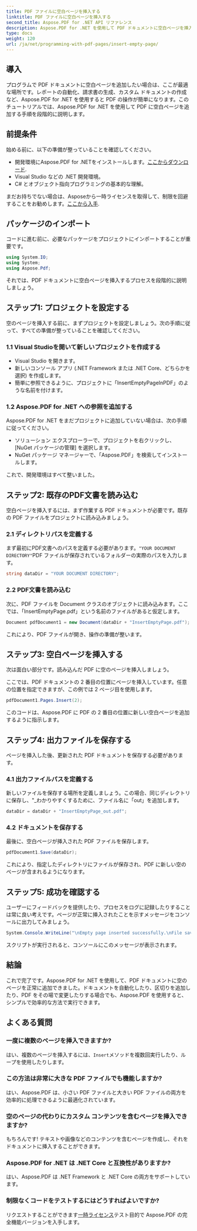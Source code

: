 ```yaml
---
title: PDF ファイルに空白ページを挿入する
linktitle: PDF ファイルに空白ページを挿入する
second_title: Aspose.PDF for .NET API リファレンス
description: Aspose.PDF for .NET を使用して PDF ドキュメントに空白ページを挿入する方法を学びます。シームレスな PDF 操作のためのコード例を含むステップバイステップのチュートリアルです。
type: docs
weight: 120
url: /ja/net/programming-with-pdf-pages/insert-empty-page/
---
```

## 導入

プログラムで PDF ドキュメントに空白ページを追加したい場合は、ここが最適な場所です。レポートの自動化、請求書の生成、カスタム ドキュメントの作成など、Aspose.PDF for .NET を使用すると PDF の操作が簡単になります。このチュートリアルでは、Aspose.PDF for .NET を使用して PDF に空白ページを追加する手順を段階的に説明します。

## 前提条件

始める前に、以下の準備が整っていることを確認してください。

- 開発環境にAspose.PDF for .NETをインストールします。[ここからダウンロード](https://releases.aspose.com/pdf/net/).
- Visual Studio などの .NET 開発環境。
- C# とオブジェクト指向プログラミングの基本的な理解。

まだお持ちでない場合は、Asposeから一時ライセンスを取得して、制限を回避することをお勧めします。[ここから入手](https://purchase.aspose.com/temporary-license/).

## パッケージのインポート

コードに進む前に、必要なパッケージをプロジェクトにインポートすることが重要です。

```csharp
using System.IO;
using System;
using Aspose.Pdf;
```

それでは、PDF ドキュメントに空白ページを挿入するプロセスを段階的に説明しましょう。

## ステップ1: プロジェクトを設定する

空のページを挿入する前に、まずプロジェクトを設定しましょう。次の手順に従って、すべての準備が整っていることを確認してください。

### 1.1 Visual Studioを開いて新しいプロジェクトを作成する
- Visual Studio を開きます。
- 新しいコンソール アプリ (.NET Framework または .NET Core、どちらかを選択) を作成します。
- 簡単に参照できるように、プロジェクトに「InsertEmptyPageInPDF」のような名前を付けます。

### 1.2 Aspose.PDF for .NET への参照を追加する
Aspose.PDF for .NET をまだプロジェクトに追加していない場合は、次の手順に従ってください。
- ソリューション エクスプローラーで、プロジェクトを右クリックし、[NuGet パッケージの管理] を選択します。
- NuGet パッケージ マネージャーで、「Aspose.PDF」を検索してインストールします。

これで、開発環境はすべて整いました。

## ステップ2: 既存のPDF文書を読み込む

空白ページを挿入するには、まず作業する PDF ドキュメントが必要です。既存の PDF ファイルをプロジェクトに読み込みましょう。

### 2.1 ディレクトリパスを定義する

まず最初にPDF文書へのパスを定義する必要があります。`"YOUR DOCUMENT DIRECTORY"`PDF ファイルが保存されているフォルダーの実際のパスを入力します。

```csharp
string dataDir = "YOUR DOCUMENT DIRECTORY";
```

### 2.2 PDF文書を読み込む

次に、PDF ファイルを Document クラスのオブジェクトに読み込みます。ここでは、「InsertEmptyPage.pdf」という名前のファイルがあると仮定します。

```csharp
Document pdfDocument1 = new Document(dataDir + "InsertEmptyPage.pdf");
```

これにより、PDF ファイルが開き、操作の準備が整います。

## ステップ3: 空白ページを挿入する

次は面白い部分です。読み込んだ PDF に空のページを挿入しましょう。

ここでは、PDF ドキュメントの 2 番目の位置にページを挿入しています。任意の位置を指定できますが、この例では 2 ページ目を使用します。

```csharp
pdfDocument1.Pages.Insert(2);
```

このコードは、Aspose.PDF に PDF の 2 番目の位置に新しい空白ページを追加するように指示します。

## ステップ4: 出力ファイルを保存する

ページを挿入した後、更新された PDF ドキュメントを保存する必要があります。

### 4.1 出力ファイルパスを定義する

新しいファイルを保存する場所を定義しましょう。この場合、同じディレクトリに保存し、"_わかりやすくするために、ファイル名に「out」を追加します。

```csharp
dataDir = dataDir + "InsertEmptyPage_out.pdf";
```

### 4.2 ドキュメントを保存する

最後に、空白ページが挿入された PDF ファイルを保存します。

```csharp
pdfDocument1.Save(dataDir);
```

これにより、指定したディレクトリにファイルが保存され、PDF に新しい空のページが含まれるようになります。

## ステップ5: 成功を確認する

ユーザーにフィードバックを提供したり、プロセスをログに記録したりすることは常に良い考えです。ページが正常に挿入されたことを示すメッセージをコンソールに出力してみましょう。

```csharp
System.Console.WriteLine("\nEmpty page inserted successfully.\nFile saved at " + dataDir);
```

スクリプトが実行されると、コンソールにこのメッセージが表示されます。

## 結論

これで完了です。Aspose.PDF for .NET を使用して、PDF ドキュメントに空のページを正常に追加できました。ドキュメントを自動化したり、区切りを追加したり、PDF をその場で変更したりする場合でも、Aspose.PDF を使用すると、シンプルで効率的な方法で実行できます。


## よくある質問

### 一度に複数のページを挿入できますか?
はい、複数のページを挿入するには、`Insert`メソッドを複数回実行したり、ループを使用したりします。

### この方法は非常に大きな PDF ファイルでも機能しますか?
はい、Aspose.PDF は、小さい PDF ファイルと大きい PDF ファイルの両方を効率的に処理できるように最適化されています。

### 空のページの代わりにカスタム コンテンツを含むページを挿入できますか?
もちろんです! テキストや画像などのコンテンツを含むページを作成し、それをドキュメントに挿入することができます。

### Aspose.PDF for .NET は .NET Core と互換性がありますか?
はい、Aspose.PDF は .NET Framework と .NET Core の両方をサポートしています。

### 制限なくコードをテストするにはどうすればよいですか?
リクエストすることができます[一時ライセンス](https://purchase.aspose.com/temporary-license/)テスト目的で Aspose.PDF の完全機能バージョンを入手します。